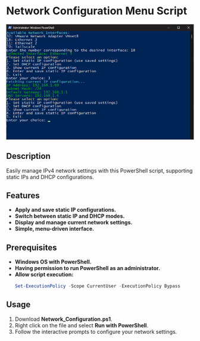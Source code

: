 # Network Configuration Menu Script
![Network Configuration Menu](Network_Configuration_Menu.png)
## Description
Easily manage IPv4 network settings with this PowerShell script, supporting static IPs and DHCP configurations.

## Features
- **Apply and save static IP configurations.**
- **Switch between static IP and DHCP modes.**
- **Display and manage current network settings.**
- **Simple, menu-driven interface.**

## Prerequisites
- **Windows OS with PowerShell.**
- **Having permission to run PowerShell as an administrator.**
- **Allow script execution:**
  ```powershell
  Set-ExecutionPolicy -Scope CurrentUser -ExecutionPolicy Bypass

## Usage
1. Download **Network_Configuration.ps1**.
2. Right click on the file and select **Run with PowerShell**.
3. Follow the interactive prompts to configure your network settings.
